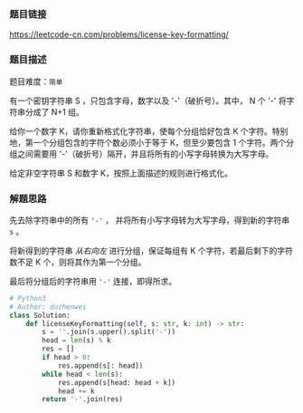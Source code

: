 ### 题目链接
https://leetcode-cn.com/problems/license-key-formatting/

### 题目描述
题目难度：```简单```

有一个密钥字符串 S ，只包含字母，数字以及 '-'（破折号）。其中， N 个 '-' 将字符串分成了 N+1 组。

给你一个数字 K，请你重新格式化字符串，使每个分组恰好包含 K 个字符。特别地，第一个分组包含的字符个数必须小于等于 K，但至少要包含 1 个字符。两个分组之间需要用 '-'（破折号）隔开，并且将所有的小写字母转换为大写字母。

给定非空字符串 S 和数字 K，按照上面描述的规则进行格式化。

### 解题思路
先去除字符串中的所有 ```'-'``` ， 并将所有小写字母转为大写字母，得到新的字符串 ```s``` 。

将新得到的字符串 *从右向左* 进行分组，保证每组有 K 个字符，若最后剩下的字符数不足 K 个，则将其作为第一个分组。

最后将分组后的字符串用 ```'-'``` 连接，即得所求。

```python
# Python3
# Author: duzhenwei
class Solution:
    def licenseKeyFormatting(self, s: str, k: int) -> str:
        s = ''.join(s.upper().split('-'))
        head = len(s) % k
        res = []
        if head > 0:
            res.append(s[: head])
        while head < len(s):
            res.append(s[head: head + k])
            head += k
        return '-'.join(res)
```
